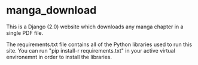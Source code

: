 # manga_download

This is a Django (2.0) website which downloads any manga chapter in a single PDF file.

The requirements.txt file contains all of the Python libraries used to run this site. You can run "pip install-r requirements.txt" in your active virtual environemnt in order to install the libraries.
